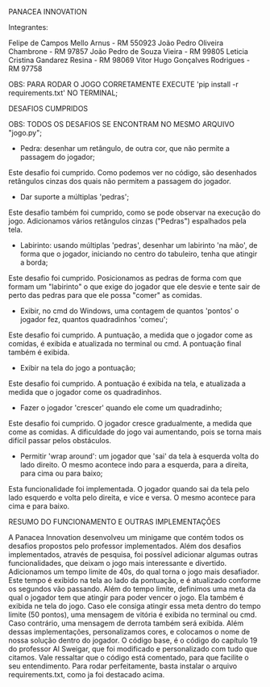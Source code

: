 PANACEA INNOVATION

Integrantes:

Felipe de Campos Mello Arnus - RM 550923
João Pedro Oliveira Chambrone - RM 97857
João Pedro de Souza Vieira - RM 99805
Leticia Cristina Gandarez Resina - RM 98069
Vitor Hugo Gonçalves Rodrigues - RM 97758


OBS: PARA RODAR O JOGO CORRETAMENTE EXECUTE 'pip install -r requirements.txt' NO TERMINAL;

DESAFIOS CUMPRIDOS

OBS: TODOS OS DESAFIOS SE ENCONTRAM NO MESMO ARQUIVO "jogo.py";

- Pedra: desenhar um retângulo, de outra cor, que não permite a passagem do jogador; 

Este desafio foi cumprido. Como podemos ver no código, são desenhados retângulos cinzas dos quais não permitem a passagem do jogador.

- Dar suporte a múltiplas 'pedras';

Este desafio também foi cumprido, como se pode observar na execução do jogo. Adicionamos vários retângulos cinzas ("Pedras") espalhados pela tela.

- Labirinto: usando múltiplas 'pedras', desenhar um labirinto 'na mão', de forma que o jogador, iniciando no centro do tabuleiro, tenha que atingir a borda;

Este desafio foi cumprido. Posicionamos as pedras de forma com que formam um "labirinto" o que exige do jogador que ele desvie e tente sair de perto das pedras para que ele possa 
"comer" as comidas.

- Exibir, no cmd do Windows, uma contagem de quantos 'pontos' o jogador fez, quantos quadradinhos 'comeu';

Este desafio foi cumprido. A puntuação, a medida que o jogador come as comidas, é exibida e atualizada no terminal ou cmd. A pontuação final também é exibida.

- Exibir na tela do jogo a pontuação;

Este desafio foi cumprido. A pontuação é exibida na tela, e atualizada a medida que o jogador come os quadradinhos.

- Fazer o jogador 'crescer' quando ele come um quadradinho;

Este desafio foi cumprido. O jogador cresce gradualmente, a medida que come as comidas. A dificuldade do jogo vai aumentando, pois se torna mais difícil passar pelos obstáculos.

- Permitir 'wrap around': um jogador que 'sai' da tela à esquerda volta do lado direito. O mesmo acontece indo para a esquerda, para a direita, para cima ou para baixo;

Esta funcionalidade foi implementada. O jogador quando sai da tela pelo lado esquerdo e volta pelo direita, e vice e versa. O mesmo acontece para cima e para baixo.

RESUMO DO FUNCIONAMENTO E OUTRAS IMPLEMENTAÇÕES

  A Panacea Innovation desenvolveu um minigame que contém todos os desafios propostos pelo professor implementados. Além dos desafios implementados, 
através de pesquisa, foi possível adicionar algumas outras funcionalidades, que deixam o jogo mais interessante e divertido. Adicionamos um tempo limite de 40s, 
do qual torna o jogo mais desafiador. Este tempo é exibido na tela ao lado da pontuação, e é atualizado conforme os segundos vão passando. Além do tempo limite, 
definimos uma meta da qual o jogador tem que atingir para poder vencer o jogo. Ela também é exibida ne tela do jogo. Caso ele consiga atingir essa meta dentro do 
tempo limite (50 pontos), uma mensagem de vitória é exibida no terminal ou cmd. Caso contrário, uma mensagem de derrota também será exibida. Além dessas implementações,
personalizamos cores, e colocamos o nome de nossa solução dentro do jogador. O código base, é o código do capítulo 19 do professor Al Sweigar, que foi modificado e personalizado
com tudo que citamos. Vale ressaltar que o código está comentado, para que facilite o seu entendimento. Para rodar perfeitamente, basta instalar o arquivo requirements.txt, como
ja foi destacado acima.
